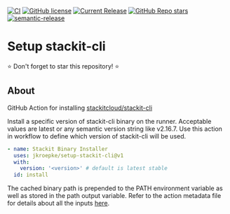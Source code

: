 [![CI](https://github.com/jkroepke/setup-stackit-cli/actions/workflows/ci.yml/badge.svg)](https://github.com/jkroepke/setup-stackit-cli/actions/workflows/ci.yml)
[![GitHub license](https://img.shields.io/github/license/jkroepke/setup-stackit-cli?style=flat&logo=github)](https://github.com/jkroepke/setup-stackit-cli/blob/master/LICENSE)
[![Current Release](https://img.shields.io/github/release/jkroepke/setup-stackit-cli.svg?style=flat&logo=github)](https://github.com/jkroepke/setup-stackit-cli/releases/latest)
[![GitHub Repo stars](https://img.shields.io/github/stars/jkroepke/setup-stackit-cli?style=flat&logo=github)](https://github.com/jkroepke/setup-stackit-cli/stargazers)
[![semantic-release](https://img.shields.io/badge/%20%20%F0%9F%93%A6%F0%9F%9A%80-semantic--release-e10079.svg)](https://github.com/semantic-release/semantic-release)

# Setup stackit-cli

⭐ Don't forget to star this repository! ⭐

## About

GitHub Action for installing
[stackitcloud/stackit-cli](https://github.com/stackitcloud/stackit-cli)

Install a specific version of stackit-cli binary on the runner. Acceptable
values are latest or any semantic version string like v2.16.7. Use this action
in workflow to define which version of stackit-cli will be used.

```yaml
- name: Stackit Binary Installer
  uses: jkroepke/setup-stackit-cli@v1
  with:
    version: '<version>' # default is latest stable
  id: install
```

The cached binary path is prepended to the PATH environment variable as well as
stored in the path output variable. Refer to the action metadata file for
details about all the inputs
[here](https://github.com/jkroepke/setup-stackit-cli/blob/main/action.yml).
